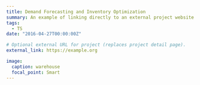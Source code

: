 ```yaml
---
title: Demand Forecasting and Inventory Optimization
summary: An example of linking directly to an external project website using `external_link`.
tags:
  - TS
date: "2016-04-27T00:00:00Z"

# Optional external URL for project (replaces project detail page).
external_link: https://example.org

image:
  caption: warehouse
  focal_point: Smart
---
```

